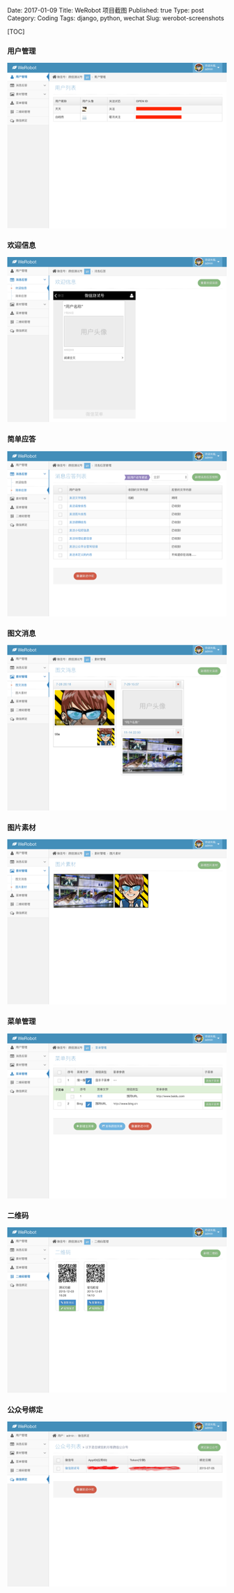 Date: 2017-01-09
Title: WeRobot 项目截图
Published: true
Type: post
Category: Coding
Tags: django, python, wechat
Slug: werobot-screenshots

[TOC]

### 用户管理
![](images/WeRobot_UI_users.png)

### 欢迎信息
![](images/WeRobot_UI_welcome.png)

### 简单应答
![](images/WeRobot_UI_message.png)

### 图文消息
![](images/WeRobot_UI_media.png)

### 图片素材
![](images/WeRobot_UI_pictures.png)

### 菜单管理
![](images/WeRobot_UI_menu.png)

### 二维码
![](images/WeRobot_UI_qrcode.png)

### 公众号绑定
![](images/WeRobot_UI_accounts.png)